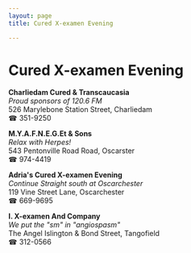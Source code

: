 ```yaml
---
layout: page 
title: Cured X-examen Evening

---
```



# Cured X-examen Evening


 **Charliedam Cured & Transcaucasia**  
_Proud sponsors of 120.6 FM_  
526 Marylebone Station Street, Charliedam  
☎ 351-9250

**M.Y.A.F.N.E.G.Et & Sons**  
_Relax with Herpes!_  
543 Pentonville Road Road, Oscarster  
☎ 974-4419

**Adria's Cured X-examen Evening**  
_Continue Straight south at Oscarchester_  
119 Vine Street Lane, Oscarchester  
☎ 669-9695

**I. X-examen And Company**  
_We put the "sm" in "angiospasm"_  
The Angel Islington & Bond Street, Tangofield  
☎ 312-0566

